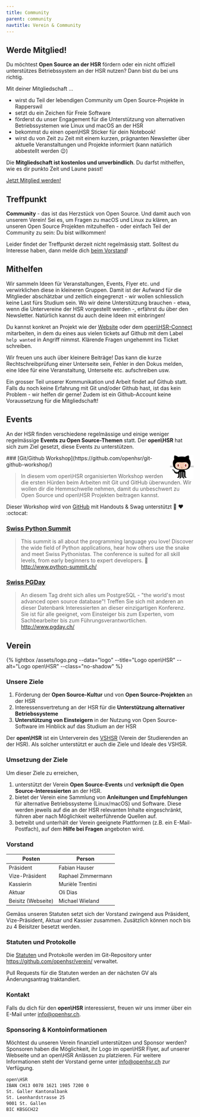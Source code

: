 ```yaml
---
title: Community
parent: community
navtitle: Verein & Community
---
```


## Werde Mitglied!

Du möchtest **Open Source an der HSR** fördern oder ein nicht offiziell unterstützes Betriebssystem an der HSR nutzen?
Dann bist du bei uns richtig.

Mit deiner Mitgliedschaft ...

* wirst du Teil der lebendigen Community um Open Source-Projekte in Rapperswil
* setzt du ein Zeichen für Freie Software
* förderst du unser Engagement für die Unterstützung von alternativen Betriebssystemen wie Linux und macOS an der HSR
* bekommst du einen open\HSR Sticker für dein Notebook!
* wirst du von Zeit zu Zeit mit einem kurzen, prägnanten Newsletter über aktuelle Veranstaltungen und Projekte informiert (kann natürlich abbestellt werden :wink:)

Die **Mitgliedschaft ist kostenlos und unverbindlich**. Du darfst mithelfen, wie es dir punkto Zeit und Laune passt!

<a href="mailto:info@openhsr.ch?subject=Mitglied%20werden&body=Hallo%20Zusammen!%0A%0AIch%20w%C3%BCrde%20gerne%20Mitglied%20im%20open%5CHSR%20werden!%0A%0AMein%20Github%20Benutzername%20lautet%20%5BGITHUB%20Benutzername%5D.%0A%5BFalls%20du%20keinen%20Github%20Account%20hast%2C%20kannst%20du%20diesen%20Absatz%20l%C3%B6schen%5D%0A%0ALiebe%20Gr%C3%BCsse%2C%0A%5BNAME%5D" class="button">Jetzt Mitglied werden!</a>

## Treffpunkt
**Community** - das ist das Herzstück von Open Source. Und damit auch von unserem Verein! Sei es, um Fragen zu macOS und Linux zu klären, an unseren Open Source Projekten mitzuhelfen - oder einfach Teil der Community zu sein: Du bist willkommen!

Leider findet der Treffpunkt derzeit nicht regelmässig statt. Solltest du Interesse haben, dann melde dich [beim Vorstand](info@openhsr.ch)!



## Mithelfen

Wir sammeln Ideen für Veranstaltungen, Events, Flyer etc. und verwirklichen diese in kleineren Gruppen. Damit ist der Aufwand für die Mitglieder abschätzbar und zeitlich eingegrenzt - wir wollen schliesslich keine Last fürs Studium sein. Wo wir deine Unterstützung brauchen - etwa, wenn die Untervereine der HSR vorgestellt werden -, erfährst du über den Newsletter. Natürlich kannst du auch deine Ideen mit einbringen!

Du kannst konkret an Projekt wie der [Website](https://github.com/openhsr/www.openhsr.ch/issues) oder dem [open\HSR-Connect](https://github.com/openhsr/connect/issues) mitarbeiten, in dem du eines aus vielen tickets auf Github mit dem Label `help wanted` in Angriff nimmst. Klärende Fragen ungehemmt ins Ticket schreiben.

Wir freuen uns auch über kleinere Beiträge! Das kann die kurze Rechtschreibprüfung einer Unterseite sein, Fehler in den Dokus melden, eine Idee für eine Veranstaltung, Unterseite etc. aufschreiben usw.

Ein grosser Teil unserer Kommunikation und Arbeit findet auf Github statt. Falls du noch keine Erfahrung mit Git und/oder Github hast, ist das kein Problem - wir helfen dir gerne! Zudem ist ein Github-Account keine Voraussetzung für die Mitgliedschaft!


## Events

An der HSR finden verschiedene regelmässige und einige weniger regelmässige **Events zu Open Source-Themen** statt.
Der **open\HSR** hat sich zum Ziel gesetzt, diese Events zu unterstützen.

<img src="/assets/emoji/octocat.png" style="float: right; box-shadow: none;" />
### [Git/Github Workshop](https://github.com/openhsr/git-github-workshop/)

> In diesem vom open\HSR organisierten Workshop werden die ersten Hürden beim Arbeiten mit Git und GitHub überwunden. Wir wollen dir die Hemmschwelle nehmen, damit du unbeschwert zu Open Source und open\HSR Projekten beitragen kannst.

Dieser Workshop wird von [GitHub](https://github.com/) mit Handouts & Swag unterstützt :tada: :heart: :octocat:


### [Swiss Python Summit](http://www.python-summit.ch/)

> This summit is all about the programming language you love! Discover the wide field of Python applications, hear how others use the snake and meet Swiss Pythonistas. The conference is suited for all skill levels, from early beginners to expert developers.
:snake: <http://www.python-summit.ch/>

### [Swiss PGDay](http://www.pgday.ch/)
> An diesem Tag dreht sich alles um PostgreSQL - "the world's most advanced open source database"!
> Treffen Sie sich mit anderen an dieser Datenbank Interessierten an dieser einzigartigen Konferenz. Sie ist für alle geeignet, vom Einsteiger bis zum Experten, vom Sachbearbeiter bis zum Führungsverantwortlichen.
<http://www.pgday.ch/>

## Verein

{% lightbox /assets/logo.png --data="logo" --title="Logo open\HSR" --alt="Logo open\HSR" --class="no-shadow" %}

### Unsere Ziele

1. Förderung der **Open Source-Kultur** und von **Open Source-Projekten** an der HSR
2. Interessensvertretung an der HSR für die **Unterstützung alternativer Betriebssysteme**
3. **Unterstützung von Einsteigern** in der Nutzung von Open Source-Software im Hinblick auf das Studium an der HSR

Der **open\HSR** ist ein Unterverein des [VSHSR](https://www.vshsr.ch/) (Verein der Studierenden an der HSR).
Als solcher unterstützt er auch die Ziele und Ideale des VSHSR.


### Umsetzung der Ziele

Um dieser Ziele zu erreichen,

1. unterstützt der Verein **Open Source-Events** und **verknüpft die Open Source-Interessierten** an der HSR.
2. bietet der Verein eine Sammlung von **Anleitungen und Empfehlungen** für alternative Betriebssysteme (Linux/macOS) und Software.
   Diese werden jeweils auf die an der HSR relevanten Inhalte eingeschränkt, führen aber nach Möglichkeit weiterführende Quellen auf.
3. betreibt und unterhält der Verein geeignete Plattformen (z.B. ein E-Mail-Postfach), auf dem **Hilfe bei Fragen** angeboten wird.


### Vorstand

Posten | Person
------ | ------
Präsident | Fabian Hauser
Vize-Präsident | Raphael Zimmermann
Kassierin | Murièle Trentini
Aktuar  | Oli Dias
Beisitz (Webseite) | Michael Wieland

Gemäss unseren Statuten setzt sich der Vorstand zwingend aus Präsident, Vize-Präsident, Aktuar und Kassier zusammen.
Zusätzlich können noch bis zu 4 Beisitzer besetzt werden.

### Statuten und Protokolle

Die [Statuten](https://raw.githubusercontent.com/openhsr/verein/master/statuten/statuten.pdf) und Protokolle werden im Git-Repository unter <https://github.com/openhsr/verein/> verwaltet.

Pull Requests für die Statuten werden an der nächsten GV als Änderungsantrag traktandiert.

### Kontakt

Falls du dich für den **open\HSR** interessierst, freuen wir uns immer über ein E-Mail unter <info@openhsr.ch>.

### Sponsoring & Kontoinformationen

Möchtest du unseren Verein finanziell unterstützen und Sponsor werden? Sponsoren haben die Möglichkeit, ihr Logo im open\HSR Flyer, auf unserer Webseite und an open\HSR Anlässen zu platzieren. Für weitere Informationen steht der Vorstand gerne unter <info@openhsr.ch> zur Verfügung.

```
open\HSR
IBAN CH13 0078 1621 1985 7200 0
St. Galler Kantonalbank
St. Leonhardstrasse 25
9001 St. Gallen
BIC KBSGCH22
```
